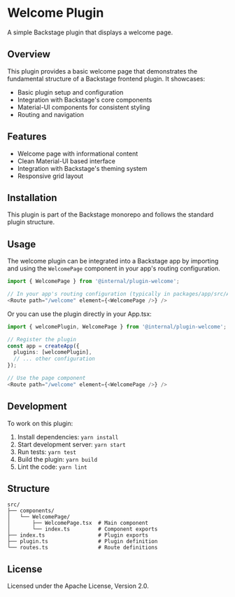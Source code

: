 # Welcome Plugin

A simple Backstage plugin that displays a welcome page.

## Overview

This plugin provides a basic welcome page that demonstrates the fundamental structure of a Backstage frontend plugin. It showcases:

- Basic plugin setup and configuration
- Integration with Backstage's core components
- Material-UI components for consistent styling
- Routing and navigation

## Features

- Welcome page with informational content
- Clean Material-UI based interface
- Integration with Backstage's theming system
- Responsive grid layout

## Installation

This plugin is part of the Backstage monorepo and follows the standard plugin structure.

## Usage

The welcome plugin can be integrated into a Backstage app by importing and using the `WelcomePage` component in your app's routing configuration.

```typescript
import { WelcomePage } from '@internal/plugin-welcome';

// In your app's routing configuration (typically in packages/app/src/App.tsx)
<Route path="/welcome" element={<WelcomePage />} />
```

Or you can use the plugin directly in your App.tsx:

```typescript
import { welcomePlugin, WelcomePage } from '@internal/plugin-welcome';

// Register the plugin
const app = createApp({
  plugins: [welcomePlugin],
  // ... other configuration
});

// Use the page component
<Route path="/welcome" element={<WelcomePage />} />
```

## Development

To work on this plugin:

1. Install dependencies: `yarn install`
2. Start development server: `yarn start`
3. Run tests: `yarn test`
4. Build the plugin: `yarn build`
5. Lint the code: `yarn lint`

## Structure

```
src/
├── components/
│   └── WelcomePage/
│       ├── WelcomePage.tsx  # Main component
│       └── index.ts         # Component exports
├── index.ts                 # Plugin exports
├── plugin.ts                # Plugin definition
└── routes.ts                # Route definitions
```

## License

Licensed under the Apache License, Version 2.0.